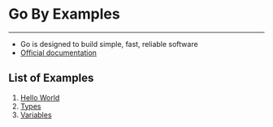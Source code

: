 # Go By Examples

---

- Go is designed to build simple, fast, reliable software
- [Official documentation](https://go.dev/doc/)

## List of Examples

1. [Hello World](./01.hello-world/)
1. [Types](./02.types/)
1. [Variables](./03.variables/)
